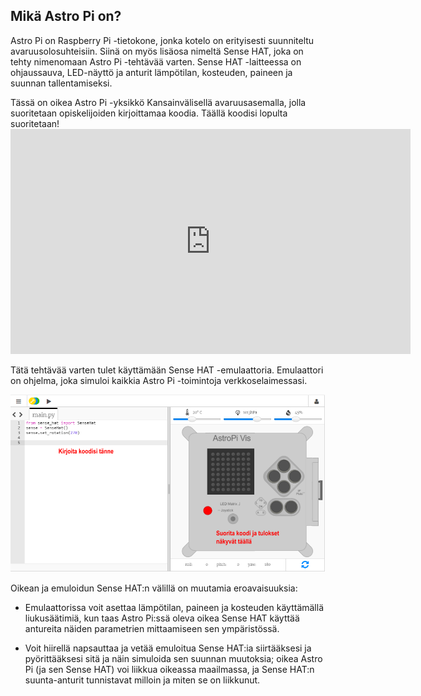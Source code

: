 ## Mikä Astro Pi on?

Astro Pi on Raspberry Pi -tietokone, jonka kotelo on erityisesti suunniteltu avaruusolosuhteisiin. Siinä on myös lisäosa nimeltä Sense HAT, joka on tehty nimenomaan Astro Pi -tehtävää varten. Sense HAT -laitteessa on ohjaussauva, LED-näyttö ja anturit lämpötilan, kosteuden, paineen ja suunnan tallentamiseksi.

Tässä on oikea Astro Pi -yksikkö Kansainvälisellä avaruusasemalla, jolla suoritetaan opiskelijoiden kirjoittamaa koodia. Täällä koodisi lopulta suoritetaan! <iframe src="https://player.vimeo.com/video/172737314" width="640" height="360" frameborder="0" webkitallowfullscreen mozallowfullscreen allowfullscreen mark="crwd-mark"></iframe> 

Tätä tehtävää varten tulet käyttämään Sense HAT -emulaattoria. Emulaattori on ohjelma, joka simuloi kaikkia Astro Pi -toimintoja verkkoselaimessasi.

![Sense HAT -emulaattori](images/sense-hat-emulator.png)

Oikean ja emuloidun Sense HAT:n välillä on muutamia eroavaisuuksia:

- Emulaattorissa voit asettaa lämpötilan, paineen ja kosteuden käyttämällä liukusäätimiä, kun taas Astro Pi:ssä oleva oikea Sense HAT käyttää antureita näiden parametrien mittaamiseen sen ympäristössä.

- Voit hiirellä napsauttaa ja vetää emuloitua Sense HAT:ia siirtääksesi ja pyörittääksesi sitä ja näin simuloida sen suunnan muutoksia; oikea Astro Pi (ja sen Sense HAT) voi liikkua oikeassa maailmassa, ja Sense HAT:n suunta-anturit tunnistavat milloin ja miten se on liikkunut.
